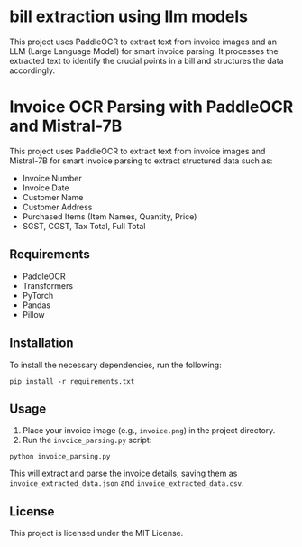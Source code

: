 # bill extraction using llm models
This project uses PaddleOCR to extract text from invoice images and an LLM (Large Language Model) for smart invoice parsing. It processes the extracted text to identify the crucial points in a bill and structures the data accordingly.


# Invoice OCR Parsing with PaddleOCR and Mistral-7B

This project uses PaddleOCR to extract text from invoice images and Mistral-7B for smart invoice parsing to extract structured data such as:
- Invoice Number
- Invoice Date
- Customer Name
- Customer Address
- Purchased Items (Item Names, Quantity, Price)
- SGST, CGST, Tax Total, Full Total

## Requirements
- PaddleOCR
- Transformers
- PyTorch
- Pandas
- Pillow

## Installation
To install the necessary dependencies, run the following:

```
pip install -r requirements.txt
```

## Usage
1. Place your invoice image (e.g., `invoice.png`) in the project directory.
2. Run the `invoice_parsing.py` script:
```
python invoice_parsing.py
```
This will extract and parse the invoice details, saving them as `invoice_extracted_data.json` and `invoice_extracted_data.csv`.

## License
This project is licensed under the MIT License.
